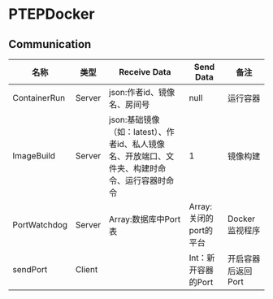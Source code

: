 # PTEPDocker

## Communication

| 名称         | 类型   | Receive Data                                                 | Send Data              | 备注               |
| ------------ | ------ | ------------------------------------------------------------ | ---------------------- | ------------------ |
| ContainerRun | Server | json:作者id、镜像名、房间号                                  | null                   | 运行容器           |
| ImageBuild   | Server | json:基础镜像（如：latest）、作者id、私人镜像名、开放端口、文件夹、构建时命令、运行容器时命令 | 1                      | 镜像构建           |
| PortWatchdog | Server | Array:数据库中Port表                                         | Array:关闭的port的平台 | Docker监视程序     |
| sendPort     | Client |                                                              | Int：新开容器的Port    | 开启容器后返回Port |

